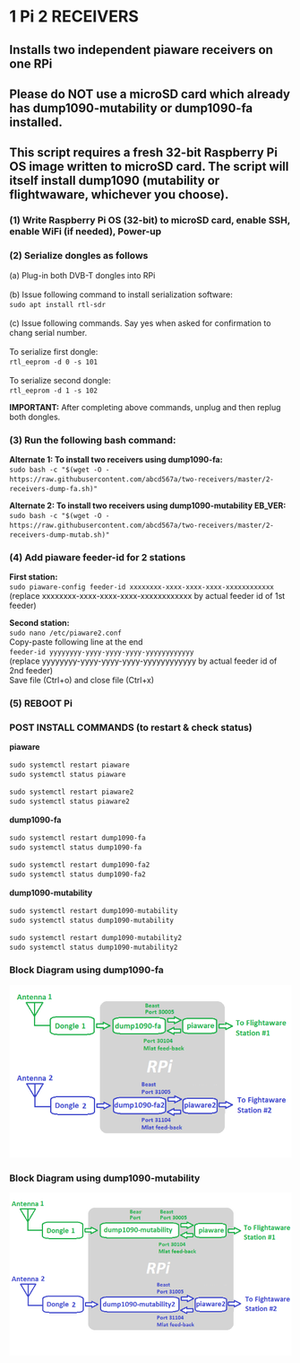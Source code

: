 # 1 Pi 2 RECEIVERS 

## Installs two independent piaware receivers on one RPi </br>

## Please do NOT use a microSD card which already has dump1090-mutability or dump1090-fa installed. 
## This script requires a fresh 32-bit Raspberry Pi OS image written to microSD card. The script will itself install dump1090 (mutability or flightwaware, whichever you choose). </br>

### (1) Write Raspberry Pi OS (32-bit) to microSD card, enable SSH, enable WiFi (if needed), Power-up </br>
### (2) Serialize dongles as follows </br>
(a) Plug-in both DVB-T dongles into RPi </br></br>
(b) Issue following command to install serialization software: </br>
`sudo apt install rtl-sdr` </br></br>
(c) Issue following commands. Say yes when asked for confirmation to chang serial number. </br></br>
To serialize first dongle: </br>
`rtl_eeprom -d 0 -s 101` </br></br>
To serialize second dongle: </br>
`rtl_eeprom -d 1 -s 102` </br>

**IMPORTANT:** After completing above commands, unplug and then replug both dongles. </br>
### (3) Run the following  bash command: </br>

**Alternate 1: To install two receivers using dump1090-fa:** </br>
`sudo bash -c "$(wget -O - https://raw.githubusercontent.com/abcd567a/two-receivers/master/2-receivers-dump-fa.sh)"` 

**Alternate 2: To install two receivers using dump1090-mutability EB_VER:** </br>
`sudo bash -c "$(wget -O - https://raw.githubusercontent.com/abcd567a/two-receivers/master/2-receivers-dump-mutab.sh)"` 

### (4) Add piaware feeder-id for 2 stations </br>
**First station:**  </br>
`sudo piaware-config feeder-id xxxxxxxx-xxxx-xxxx-xxxx-xxxxxxxxxxxx` </br>
(replace xxxxxxxx-xxxx-xxxx-xxxx-xxxxxxxxxxxx by actual feeder id of 1st feeder) </br>

**Second station:** </br>
`sudo nano /etc/piaware2.conf` </br>
Copy-paste following line at the end </br>
`feeder-id yyyyyyyy-yyyy-yyyy-yyyy-yyyyyyyyyyyy` </br>
(replace yyyyyyyy-yyyy-yyyy-yyyy-yyyyyyyyyyyy by actual feeder id of 2nd feeder) </br>
Save file (Ctrl+o) and close file (Ctrl+x) </br>
### (5) REBOOT Pi </br>

### POST INSTALL COMMANDS (to restart & check status) </br>
**piaware** </br>

`sudo systemctl restart piaware ` </br>
`sudo systemctl status piaware ` </br>

`sudo systemctl restart piaware2 ` </br>
`sudo systemctl status piaware2 ` </br></br>
**dump1090-fa** </br>

`sudo systemctl restart dump1090-fa ` </br>
`sudo systemctl status dump1090-fa ` </br>

`sudo systemctl restart dump1090-fa2 ` </br>
`sudo systemctl status dump1090-fa2 ` </br></br>
**dump1090-mutability** </br>

`sudo systemctl restart dump1090-mutability ` </br>
`sudo systemctl status dump1090-mutability ` </br>

`sudo systemctl restart dump1090-mutability2 ` </br>
`sudo systemctl status dump1090-mutability2 ` </br>

### Block Diagram using dump1090-fa
![dump1090-fa](https://raw.githubusercontent.com/abcd567a/two-receivers/master/images/1-Pi-2-Receivers-c.png)

### Block Diagram using dump1090-mutability
![dump1090-mutability](https://raw.githubusercontent.com/abcd567a/two-receivers/master/images/1-Pi-2-Receivers-d.png)
